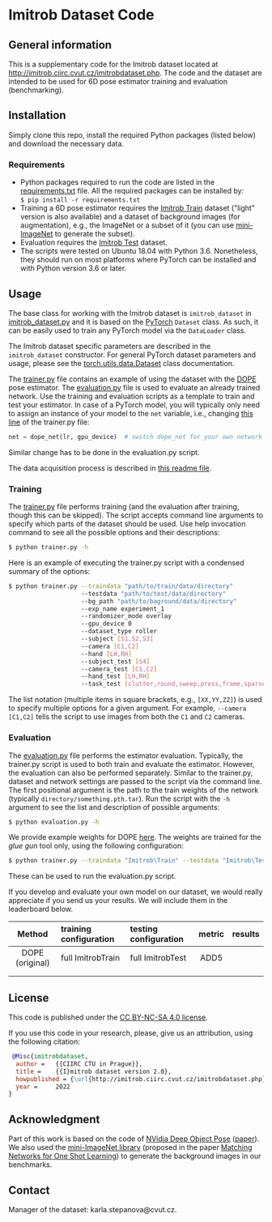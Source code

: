 # Imitrob Dataset Code



## General information

This is a supplementary code for the Imitrob dataset located at <http://imitrob.ciirc.cvut.cz/imitrobdataset.php>. The code and the dataset are intended to be used for 6D pose estimator training and evaluation (benchmarking).


## Installation  

Simply clone this repo, install the required Python packages (listed below) and download the necessary data.  

### Requirements  

* Python packages required to run the code are listed in the [requirements.txt](requirements.txt) file. All the required packages can be installed by:  
`$ pip install -r requirements.txt`  
* Training a 6D pose estimator requires the [Imitrob Train](http://imitrob.ciirc.cvut.cz/imitrobdataset.php#structure) dataset ("light" version is also available) and a dataset of background images (for augmentation), e.g., the ImageNet or a subset of it (you can use [mini-ImageNet](https://github.com/yaoyao-liu/mini-imagenet-tools) to generate the subset).  
* Evaluation requires the [Imitrob Test](http://imitrob.ciirc.cvut.cz/imitrobdataset.php#structure) dataset.  
* The scripts were tested on Ubuntu 18.04 with Python 3.6. Nonetheless, they should run on most platforms where PyTorch can be installed and with Python version 3.6 or later.


## Usage

The base class for working with the Imitrob dataset is `imitrob_dataset` in [imitrob_dataset.py](imitrob_dataset.py) and it is based on the [PyTorch](https://pytorch.org/docs/stable/data.html) `Dataset` class. As such, it can be easily used to train any PyTorch model via the `DataLoader` class.  

The Imitrob dataset specific parameters are described in the `imitrob_dataset` constructor. For general PyTorch dataset parameters  and usage, please see the [torch.utils.data.Dataset](https://pytorch.org/docs/stable/data.html#torch.utils.data.Dataset) class documentation.  

The [trainer.py](trainer.py) file contains an example of using the dataset with the [DOPE](https://github.com/NVlabs/Deep_Object_Pose) pose estimator. The [evaluation.py](evaluation.py) file is used to evaluate an already trained network. Use the training and evaluation scripts as a template to train and test your estimator. In case of a PyTorch model, you will typically only need to assign an instance of your model to the `net` variable, i.e., changing [this line](trainer.py#L363) of the trainer.py file:
```python
net = dope_net(lr, gpu_device)  # switch dope_net for your own network
```

Similar change has to be done in the evaluation.py script.

The data acquisition process is described in [this readme file](data_acquisition.md).

### Training

The [trainer.py](trainer.py) file performs training (and the evaluation after training, though this can be skipped). The script accepts command line arguments to specify which parts of the dataset should be used. Use help invocation command to see all the possible options and their descriptions:  
```bash
$ python trainer.py -h
```

Here is an example of executing the trainer.py script with a condensed summary of the options:  
```bash
$ python trainer.py --traindata "path/to/train/data/directory"
                    --testdata "path/to/test/data/directory"
                    --bg_path "path/to/baground/data/directory"
                    --exp_name experiment_1
                    --randomizer_mode overlay
                    --gpu_device 0
                    --dataset_type roller
                    --subject [S1,S2,S3]
                    --camera [C1,C2]
                    --hand [LH,RH]
                    --subject_test [S4]
                    --camera_test [C1,C2]
                    --hand_test [LH,RH]
                    --task_test [clutter,round,sweep,press,frame,sparsewave,densewave]
```

The list notation (multiple items in square brackets, e.g., `[XX,YY,ZZ]`) is used to specify multiple options for a given argument. For example, `--camera [C1,C2]` tells the script to use images from both the `C1` and `C2` cameras.

### Evaluation

The [evaluation.py](evaluation.py) file performs the estimator evaluation. Typically, the trainer.py script is used to both train and evaluate the estimator. However, the evaluation can also be performed separately. Similar to the trainer.py, dataset and network settings are passed to the script via the command line. The first positional argument is the path to the train weights of the network (typically `directory/something.pth.tar`). Run the script with the `-h` argument to see the list and description of possible arguments:  
```bash
$ python evaluation.py -h
```

We provide example weights for DOPE [here](https://data.ciirc.cvut.cz/public/groups/incognite/Imitrob/test_net_weights.zip). The weights are trained for the _glue gun_ tool only, using the following configuration:  
```bash
$ python trainer.py --traindata "Imitrob\Train" --testdata "Imitrob\Test" --bg_path "mini_imagenet_dataset\images" --epochs 5 --exp_name experiment_5 --randomizer_mode overlay --gpu_device 0 --dataset_type gluegun --subject [S1,S2,S3,S4] --camera [C1,C2] --hand [LH,RH] --subject_test [S1,S2,S3,S4] --camera_test [C1,C2] --hand_test [LH,RH] --task_test [clutter,round,sweep,press,frame,sparsewave,densewave]
```  
These can be used to run the evaluation.py script.

If you develop and evaluate your own model on our dataset, we would really appreciate if you send us your results. We will include them in the leaderboard below.

| Method | training configuration | testing configuration | metric | results |
|:---:|:---|:---|:---:|---:|
| DOPE (original)  | full ImitrobTrain | full ImitrobTest | ADD5 |   |
|   |   |   |   |   |
|   |   |   |   |   |

## License

This code is published under the [CC BY-NC-SA 4.0 license](https://creativecommons.org/licenses/by-nc-sa/4.0/).  

If you use this code in your research, please, give us an attribution, using the following citation:

  
```BibTex
 @Misc{imitrobdataset,
  author =   {{CIIRC CTU in Prague}},
  title =    {{I}mitrob dataset version 2.0},
  howpublished = {\url{http://imitrob.ciirc.cvut.cz/imitrobdataset.php}},
  year =     2022
}
```


## Acknowledgment

Part of this work is based on the code of [NVidia Deep Object Pose](https://github.com/NVlabs/Deep_Object_Pose) ([paper](https://arxiv.org/abs/1809.10790)).
We also used the [mini-ImageNet library](https://github.com/yaoyao-liu/mini-imagenet-tools) (proposed in the paper [Matching Networks for One Shot Learning](https://proceedings.neurips.cc/paper/2016/file/90e1357833654983612fb05e3ec9148c-Paper.pdf)) to generate the background images in our benchmarks.  

## Contact

Manager of the dataset: &#107;&#097;&#114;&#108;&#097;&#046;&#115;&#116;&#101;&#112;&#097;&#110;&#111;&#118;&#097;&#064;&#099;&#118;&#117;&#116;&#046;&#099;&#122;.
